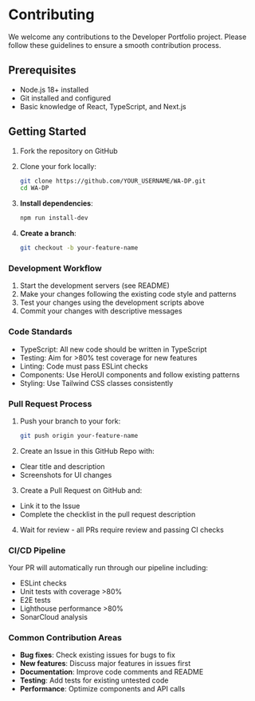 # Contributing

We welcome any contributions to the Developer Portfolio project. Please follow these guidelines to ensure a smooth contribution process.

## Prerequisites

- Node.js 18+ installed
- Git installed and configured
- Basic knowledge of React, TypeScript, and Next.js

## Getting Started

1. Fork the repository on GitHub
2. Clone your fork locally:

   ```bash
   git clone https://github.com/YOUR_USERNAME/WA-DP.git
   cd WA-DP
   ```

3. **Install dependencies**:

   ```bash
   npm run install-dev
   ```

4. **Create a branch**:
   ```bash
   git checkout -b your-feature-name
   ```

### Development Workflow

1. Start the development servers (see README)
2. Make your changes following the existing code style and patterns
3. Test your changes using the development scripts above
4. Commit your changes with descriptive messages

### Code Standards

- TypeScript: All new code should be written in TypeScript
- Testing: Aim for >80% test coverage for new features
- Linting: Code must pass ESLint checks
- Components: Use HeroUI components and follow existing patterns
- Styling: Use Tailwind CSS classes consistently

### Pull Request Process

1. Push your branch to your fork:

   ```bash
   git push origin your-feature-name
   ```

2. Create an Issue in this GitHub Repo with:

- Clear title and description
- Screenshots for UI changes

3. Create a Pull Request on GitHub and:

- Link it to the Issue
- Complete the checklist in the pull request description

4. Wait for review - all PRs require review and passing CI checks

### CI/CD Pipeline

Your PR will automatically run through our pipeline including:

- ESLint checks
- Unit tests with coverage >80%
- E2E tests
- Lighthouse performance >80%
- SonarCloud analysis

### Common Contribution Areas

- **Bug fixes**: Check existing issues for bugs to fix
- **New features**: Discuss major features in issues first
- **Documentation**: Improve code comments and README
- **Testing**: Add tests for existing untested code
- **Performance**: Optimize components and API calls
